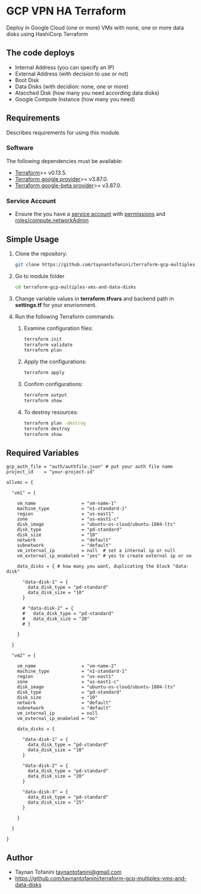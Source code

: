# **GCP VPN HA Terraform** #

Deploy in Google Cloud (one or more) VMs with none, one or more data disks using HashiCorp Terraform

## The code deploys ##

* Internal Address (you can specify an IP)
* External Address (with decision to use or not)
* Boot Disk
* Data Disks (with decidion: none, one or more)
* Atacched Disk (how many you need according data disks)
* Google Compute Instance (how many you need)

## **Requirements** ##

Describes requirements for using this module.

### Software ###

The following dependencies must be available:

* [Terraform](https://www.terraform.io/downloads.html)>= v0.13.5.
* [Terraform google provider](https://registry.terraform.io/providers/hashicorp/google/latest/docs)>= v3.87.0.
* [Terraform google-beta provider](https://registry.terraform.io/providers/hashicorp/google/latest/docs)>= v3.87.0.

### Service Account ###

* Ensure the you have a [service account](https://cloud.google.com/iam/docs/creating-managing-service-accounts) with [permissions](https://cloud.google.com/iam/docs/understanding-roles#compute-engine-roles) and [roles/compute.networkAdmin](https://cloud.google.com/iam/docs/understanding-roles#compute-engine-roles)

## **Simple Usage** ##

1. Clone the repository:

    ```bash
    git clone https://github.com/taynantofanini/terraform-gcp-multiples-vms-and-data-disks.git
    ```

2. Go to module folder

    ```bash
    cd terraform-gcp-multiples-vms-and-data-disks
    ```

3. Change variable values in **terraform.tfvars** and backend path in **settings.tf** for your envrionment.

4. Run the following Terraform commands:

    1. Examine configuration files:

        ```bash
        terraform init
        terraform validate
        terraform plan
        ```

    2. Apply the configurations:

        ```bash
        terraform apply
        ```

    3. Confirm configurations:

        ```bash
        terraform output
        terraform show
        ```

    4. To destroy resources:

        ```bash
        terraform plan -destroy
        terraform destroy
        terraform show
        ```

## Required Variables ##

```hcl
gcp_auth_file = "auth/authfile.json" # put your auth file name
project_id    = "your-project-id"

allvms = {

  "vm1" = {

    vm_name                 = "vm-name-1"
    machine_type            = "n1-standard-1"
    region                  = "us-east1"
    zone                    = "us-east1-c"
    disk_image              = "ubuntu-os-cloud/ubuntu-1804-lts"
    disk_type               = "pd-standard"
    disk_size               = "10"
    network                 = "default"
    subnetwork              = "default"
    vm_internal_ip          = null  # set a internal ip or null
    vm_external_ip_enabeled = "yes" # yes to create external ip or no

    data_disks = { # how many you want, duplicating the block "data-disk"

      "data-disk-1" = {
        data_disk_type = "pd-standard"
        data_disk_size = "10"
      }

      # "data-disk-2" = {
      #   data_disk_type = "pd-standard"
      #   data_disk_size = "20"
      # }

    }

  }

  "vm2" = {

    vm_name                 = "vm-name-2"
    machine_type            = "n1-standard-1"
    region                  = "us-east1"
    zone                    = "us-east1-c"
    disk_image              = "ubuntu-os-cloud/ubuntu-1804-lts"
    disk_type               = "pd-standard"
    disk_size               = "10"
    network                 = "default"
    subnetwork              = "default"
    vm_internal_ip          = null
    vm_external_ip_enabeled = "no"

    data_disks = {

      "data-disk-1" = {
        data_disk_type = "pd-standard"
        data_disk_size = "10"
      }

      "data-disk-2" = {
        data_disk_type = "pd-standard"
        data_disk_size = "20"
      }

      "data-disk-3" = {
        data_disk_type = "pd-standard"
        data_disk_size = "25"
      }

    }

  }

}
```

## **Author** ##

* Taynan Tofanini <taynantofanini@gmail.com>
* <https://github.com/taynantofanini/terraform-gcp-multiples-vms-and-data-disks>
